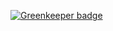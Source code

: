 
[![Greenkeeper badge](https://badges.greenkeeper.io/haggholm/rpchat-server.svg)](https://greenkeeper.io/)
